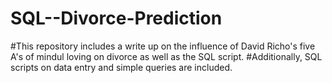 # SQL--Divorce-Prediction

#This repository includes a write up on the influence of David Richo's five A's of mindul loving on divorce as well as the SQL script. 
#Additionally, SQL scripts on data entry and simple queries are included. 
